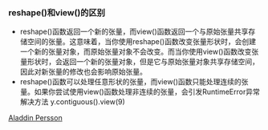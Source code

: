 ### reshape()和view()的区别
- reshape()函数返回一个新的张量，而view()函数返回一个与原始张量共享存储空间的张量。这意味着，当你使用reshape()函数改变张量形状时，会创建一个新的张量对象，而原始张量对象不会改变。而当你使用view()函数改变张量形状时，会返回一个新的张量对象，但是它与原始张量对象共享存储空间，因此对新张量的修改也会影响原始张量。
- reshape()函数可以处理任意形状的张量，而view()函数只能处理连续的张量。如果你尝试使用view()函数处理非连续的张量，会引发RuntimeError异常 解决方法 y.contiguous().view(9)

[Aladdin Persson](https://www.youtube.com/watch?v=x9JiIFvlUwk)
